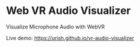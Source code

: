 # Web VR Audio Visualizer

Visualize Microphone Audio with WebVR

Live demo: https://urish.github.io/vr-audio-visualizer
